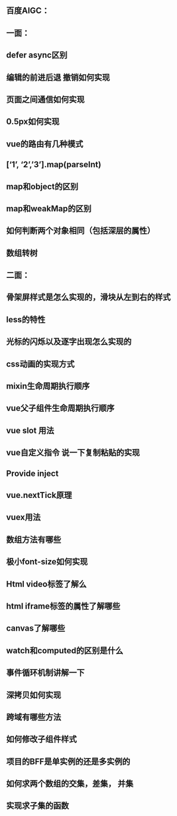 ## 百度AIGC：
## 一面：
## defer async区别
## 编辑的前进后退 撤销如何实现
## 页面之间通信如何实现
## 0.5px如何实现
## vue的路由有几种模式
## [‘1’, ‘2’,’3’].map(parseInt)
## map和object的区别
## map和weakMap的区别
## 如何判断两个对象相同（包括深层的属性）
## 数组转树

## 二面：
## 骨架屏样式是怎么实现的，滑块从左到右的样式
## less的特性
## 光标的闪烁以及逐字出现怎么实现的
## css动画的实现方式
## mixin生命周期执行顺序
## vue父子组件生命周期执行顺序
## vue slot 用法
## vue自定义指令 说一下复制粘贴的实现
## Provide inject
## vue.nextTick原理
## vuex用法
## 数组方法有哪些
## 极小font-size如何实现
## Html video标签了解么
## html iframe标签的属性了解哪些
## canvas了解哪些
## watch和computed的区别是什么
## 事件循环机制讲解一下
## 深拷贝如何实现
## 跨域有哪些方法
## 如何修改子组件样式
## 项目的BFF是单实例的还是多实例的
## 如何求两个数组的交集，差集， 并集
## 实现求子集的函数
